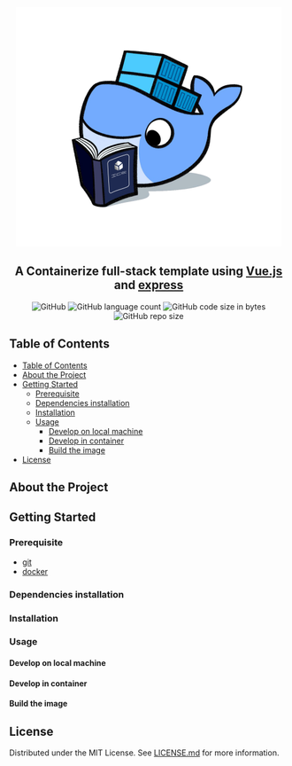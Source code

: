 <p align="center">
  <img src="images/logo.png">
</p>
<h2 align="center">A Containerize full-stack template using <a href="https://github.com/vuejs/vue">Vue.js</a> and <a href="https://github.com/expressjs/express">express</a></h2>

<p align="center">
<img alt="GitHub" src="https://img.shields.io/github/license/chutipon29301/containerize-vue-express-template">
<img alt="GitHub language count" src="https://img.shields.io/github/languages/count/chutipon29301/containerize-vue-express-template">
<img alt="GitHub code size in bytes" src="https://img.shields.io/github/languages/code-size/chutipon29301/containerize-vue-express-template">
<img alt="GitHub repo size" src="https://img.shields.io/github/repo-size/chutipon29301/containerize-vue-express-template">
</p>

## Table of Contents

- [Table of Contents](#table-of-contents)
- [About the Project](#about-the-project)
- [Getting Started](#getting-started)
  - [Prerequisite](#prerequisite)
  - [Dependencies installation](#dependencies-installation)
  - [Installation](#installation)
  - [Usage](#usage)
    - [Develop on local machine](#develop-on-local-machine)
    - [Develop in container](#develop-in-container)
    - [Build the image](#build-the-image)
- [License](#license)

## About the Project

## Getting Started

### Prerequisite

- [git](docs/installGit.md)
- [docker](docs/installDocker.md)
### Dependencies installation
  
### Installation

### Usage

#### Develop on local machine

#### Develop in container

#### Build the image

## License

Distributed under the MIT License. See [LICENSE.md](LICENSE.md) for more information.
